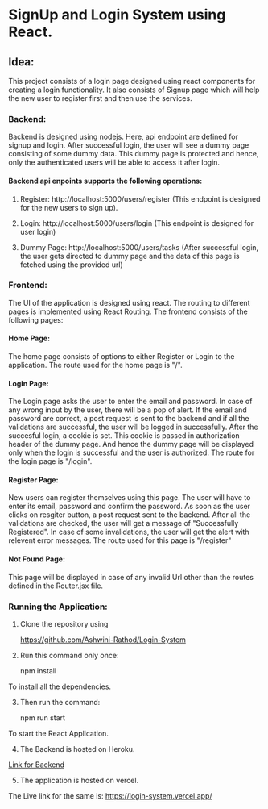# SignUp and Login System using React.

## Idea:

This project consists of a login page designed using react components for creating a login functionality. It also consists of Signup page which will help the new user to register first and then use the services.

### Backend:

Backend is designed using nodejs. Here, api endpoint are defined for signup and login. After successful login, the user will see a dummy page consisting of some dummy data. This dummy page is protected and hence, only the authenticated users will be able to access it after login.

#### Backend api enpoints supports the following operations:

1. Register: http://localhost:5000/users/register (This endpoint is designed for the new users to sign up).

2. Login: http://localhost:5000/users/login (This endpoint is designed for user login)

3. Dummy Page: http://localhost:5000/users/tasks (After successful login, the user gets directed to dummy page and the data of this page is fetched using the provided url)

### Frontend:

The UI of the application is designed using react. The routing to different pages is implemented using React Routing. The frontend consists of the following pages:

#### Home Page: 

The home page consists of options to either Register or Login to the application. The route used for the home page is "/".

#### Login Page:

The Login page asks the user to enter the email and password. In case of any wrong input by the user, there will be a pop of alert. If the email and password are correct, a post request is sent to the backend and if all the validations are successful, the user will be logged in successfully. After the succesful login, a cookie is set. This cookie is passed in authorization header of the dummy page. And hence the dummy page will be displayed only when the login is successful and the user is authorized. The route for the login page is "/login".

#### Register Page:

New users can register themselves using this page. The user will have to enter its email, password and confirm the password. As soon as the user clicks on resgiter button, a post request sent to the backend. After all the validations are checked, the user will get a message of "Successfully Registered". In case of some invalidations, the user will get the alert with relevent error messages. The route used for this page is "/register"

#### Not Found Page:

This page will be displayed in case of any invalid Url other than the routes defined in the Router.jsx file.

### Running the Application:

1. Clone the repository using

      https://github.com/Ashwini-Rathod/Login-System

2. Run this command only once:

      npm install

To install all the dependencies.

3. Then run the command:

      npm run start

To start the React Application.

4. The Backend is hosted on Heroku.

[Link for Backend](https://signup-login-backend.herokuapp.com/)

5. The application is hosted on vercel.

The Live link for the same is: https://login-system.vercel.app/


 


